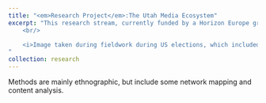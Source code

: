 ```yaml
---
title: "<em>Research Project</em>:The Utah Media Ecosystem"
excerpt: "This research stream, currently funded by a Horizon Europe grant, engages explicitly with media environments deeply affected by religion, rurality, and radio. Currently, I am exploring the Utah media ecosystem as an insightful case study, mapping actors, networks, technologies, digital identities, and cultural/ideological influences.  <br/><br/><img src='/images/oil-carbon.jpeg'> 
	<br/>

	<i>Image taken during fieldwork during US elections, which included interviews at several talk radio stations. This image was taken in Carbon county, a rural region with a deep history of oil and coal production.</i>
"
collection: research
---
```


Methods are mainly ethnographic, but include some network mapping and content analysis.






